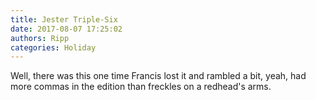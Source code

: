 ```yaml
---
title: Jester Triple-Six
date: 2017-08-07 17:25:02
authors: Ripp
categories: Holiday
---
```


 Well, there was this one time Francis lost it and rambled a bit, yeah, had more commas in the edition than freckles on a redhead's arms.